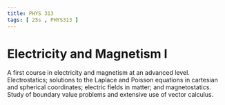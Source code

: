 ```yaml
---
title: PHYS 313
tags: [ 25s , PHYS313 ]
---
```


# Electricity and Magnetism I

A first course in electricity and magnetism at an advanced level. Electrostatics; solutions to the Laplace and Poisson equations in cartesian and spherical coordinates; electric fields in matter; and magnetostatics. Study of boundary value problems and extensive use of vector calculus.
